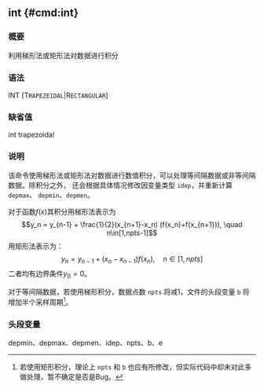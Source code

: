 ## int {#cmd:int}

### 概要

利用梯形法或矩形法对数据进行积分

### 语法

INT \[T`RAPEZEIDAL`|R`ECTANGULAR`\]

### 缺省值

int trapezoidal

### 说明

该命令使用梯形法或矩形法对数据进行数值积分，可以处理等间隔数据或非等间隔数据。除积分之外，
还会根据具体情况修改因变量类型 `idep`，并重新计算 `depmax`、
`depmin`、`depmen`。

对于函数$f(x)$其积分用梯形法表示为
$$y_n = y_{n-1} + \frac{1}{2}(x_{n+1}-x_n) (f(x_n)+f(x_{n+1})), \quad n\in[1,npts-1]$$
用矩形法表示为：
$$y_n = y_{n-1} + (x_n-x_{n-1})f(x_n), \quad n\in[1,npts]$$
二者均有边界条件$y_0=0$。

对于等间隔数据，若使用梯形积分，数据点数 `npts` 将减1，文件的头段变量
`b` 将增加半个采样周期[^1]。

### 头段变量

depmin、depmax、depmen、idep、npts、b、e

[^1]: 若使用矩形积分，理论上 `npts` 和 `b`
    也应有所修改，但实际代码中却未对此多做处理，暂不确定是否是Bug。

